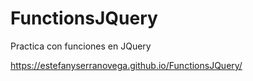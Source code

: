 # FunctionsJQuery
Practica con funciones en JQuery

https://estefanyserranovega.github.io/FunctionsJQuery/

